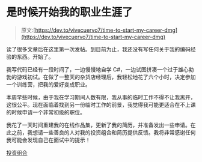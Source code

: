 # 是时候开始我的职业生涯了

> 原文:[https://dev.to/vivecuervo7/time-to-start-my-career-dmg](https://dev.to/vivecuervo7/time-to-start-my-career-dmg)

读了很多文章后在这里第一次发帖。到目前为止，我还没有写任何关于我的编码经验的东西。开始了。

我写代码已经有一段时间了，一边慢慢地自学 C#，一边试图拼凑一个过于雄心勃勃的游戏初试。在做了一整天的杂货店经理后，我轻松地花了六个小时，决定参加一个训练营，把我的爱好变成职业。

本周早些时候，由于我在学习期间人数有限，我从事的临时工作不得不让我离开，这很公平。现在面临着找到另一份临时工作的前景，我觉得我可能更适合在不上课的时候申请一个非常初级的职位。

我花了一天时间重建我的在线作品集，更新了我的简历，并准备发出一些申请。在此之前，我想请一些善良的人对我的投资组合和简历提供反馈。我将非常感谢任何我可能会发现自己在面试中的提示！

[投资组合](https://vivecuervo7.github.io/)